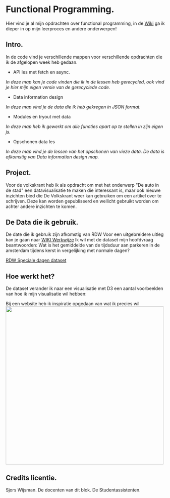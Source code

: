 # Functional Programming.
Hier vind je al mijn opdrachten over functional programming, in de [Wiki](https://github.com/tilltheant/functional-programming/wiki) ga ik dieper in op mijn leerproces en andere onderwerpen! 



## Intro.

In de code vind je verschillende mappen voor verschillende opdrachten die ik de afgelopen week heb gedaan.
- API les met fetch en async.

_In deze map kan je code vinden die ik in de lessen heb gerecycled, ook vind je hier mijn eigen versie van de gerecyclede code._

- Data information design

_In deze map vind je de data die ik heb gekregen in JSON format._

- Modules en tryout met data

_In deze map heb ik gewerkt om alle functies apart op te stellen in zijn eigen js._

- Opschonen data les
 
 _In deze map vind je de lessen van het opschonen van vieze data. De data is afkomstig van Data information design map._


## Project.
Voor de volkskrant heb ik als opdracht om met het onderwerp "De auto in de stad" een datavisualisatie te maken die interessant is, maar ook nieuwe inzichten bied die De Volkskrant weer kan gebruiken om een artikel over te schrijven. Deze kan worden gepubliseerd en wellicht gebruikt worden om achter andere inzichten te komen.


## De Data die ik gebruik.
De date die ik gebruik zijn afkomstig van RDW 
Voor een uitgebreidere uitleg kan je gaan naar [WIKI Werkwijze](https://github.com/tilltheant/functional-programming/wiki/%5B2.1%5DWerkwijze-in-fases)
Ik wil met de dataset mijn hoofdvraag beantwoorden: Wat is het gemiddelde van de tijdsduur aan parkeren in de amsterdam tijdens kerst in vergelijking met normale dagen?

[RDW Speciale dagen dataset](https://opendata.rdw.nl/Parkeren/Open-Data-Parkeren-SPECIALE-DAG/hpi4-mynq)

## Hoe werkt het?
De dataset verander ik naar een visualisatie met D3 een aantal voorbeelden van hoe ik mijn visualisatie wil hebben:

Bij een website heb ik inspiratie opgedaan van wat ik precies wil
<img src="https://datavizproject.com/wp-content/uploads/2015/10/6-Grouped-Bar-Chart.png" width="500" height="500" >


## Credits licentie.
Sjors Wijsman.
De docenten van dit blok.
De Studentassistenten.

